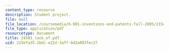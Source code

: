 ```yaml
---
content_type: resource
description: Student project.
file: null
file_location: /coursemedia/6-901-inventions-and-patents-fall-2005/215efa352bdce22d3aff6d2a003fec27_24503_lack_of.pdf
file_type: application/pdf
resourcetype: Document
title: 24503_lack_of.pdf
uid: 215efa35-2bdc-e22d-3aff-6d2a003fec27
---
```

